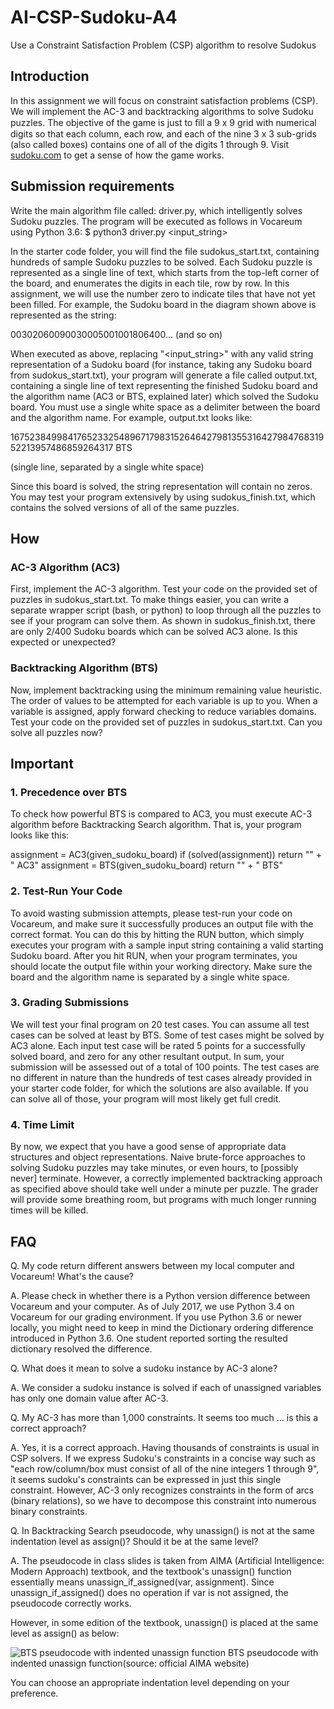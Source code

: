 ﻿# AI-CSP-Sudoku-A4
Use a Constraint Satisfaction Problem (CSP) algorithm to resolve Sudokus

## Introduction
In this assignment we will focus on constraint satisfaction problems (CSP). We will implement the AC-3 and backtracking algorithms to solve Sudoku puzzles. The objective of the game is just to ﬁll a 9 x 9 grid with numerical digits so that each column, each row, and each of the nine 3 x 3 sub-grids (also called boxes) contains one of all of the digits 1 through 9. Visit [sudoku.com](https://www.sudoku.com) to get a sense of how the game works.

## Submission requirements
Write the main algorithm file called: driver.py, which intelligently solves Sudoku puzzles. 
The program will be executed as follows in Vocareum using Python 3.6:
$ python3 driver.py <input_string>

In the starter code folder, you will find the file sudokus_start.txt, containing hundreds of sample Sudoku puzzles to be solved. Each Sudoku puzzle is represented as a single line of text, which starts from the top-left corner of the board, and enumerates the digits in each tile, row by row. In this assignment, we will use the number zero to indicate tiles that have not yet been filled. For example, the Sudoku board in the diagram shown above is represented as the string:

00302060090030005001001806400... (and so on)

When executed as above, replacing "<input_string>" with any valid string representation of a Sudoku board (for instance, taking any Sudoku board from sudokus_start.txt), your program will generate a file called output.txt, containing a single line of text representing the finished Sudoku board and the algorithm name (AC3 or BTS, explained later) which solved the Sudoku board. You must use a single white space as a delimiter between the board and the algorithm name. For example, output.txt looks like:

167523849984176523325489671798315264642798135531642798476831952213957486859264317 BTS

(single line, separated by a single white space)

Since this board is solved, the string representation will contain no zeros. You may test your program extensively by using sudokus_finish.txt, which contains the solved versions of all of the same puzzles.

## How

### AC-3 Algorithm (AC3)
First, implement the AC-3 algorithm. Test your code on the provided set of puzzles in sudokus_start.txt. To make things easier, you can write a separate wrapper script (bash, or python) to loop through all the puzzles to see if your program can solve them. As shown in sudokus_finish.txt, there are only 2/400 Sudoku boards which can be solved AC3 alone. Is this expected or unexpected?

### Backtracking Algorithm (BTS)
Now, implement backtracking using the minimum remaining value heuristic. The order of values to be attempted for each variable is up to you. When a variable is assigned, apply forward checking to reduce variables domains. Test your code on the provided set of puzzles in sudokus_start.txt. Can you solve all puzzles now?

## Important
### 1. Precedence over BTS

To check how powerful BTS is compared to AC3, you must execute AC-3 algorithm before Backtracking Search algorithm. That is, your program looks like this:

assignment = AC3(given_sudoku_board)
if (solved(assignment))
          return "<filled sudoku board>" + " AC3"
assignment = BTS(given_sudoku_board)
          return "<filled sudoku board>" + " BTS" 

### 2. Test-Run Your Code

To avoid wasting submission attempts, please test-run your code on Vocareum, and make sure it successfully produces an output file with the correct format. You can do this by hitting the RUN button, which simply executes your program with a sample input string containing a valid starting Sudoku board. After you hit RUN, when your program terminates, you should locate the output file within your working directory. Make sure the board and the algorithm name is separated by a single white space.

### 3. Grading Submissions

We will test your final program on 20 test cases. You can assume all test cases can be solved at least by BTS. Some of test cases might be solved by AC3 alone. Each input test case will be rated 5 points for a successfully solved board, and zero for any other resultant output. In sum, your submission will be assessed out of a total of 100 points. The test cases are no different in nature than the hundreds of test cases already provided in your starter code folder, for which the solutions are also available. If you can solve all of those, your program will most likely get full credit.

### 4. Time Limit

By now, we expect that you have a good sense of appropriate data structures and object representations. Naive brute-force approaches to solving Sudoku puzzles may take minutes, or even hours, to [possibly never] terminate. However, a correctly implemented backtracking approach as specified above should take well under a minute per puzzle. The grader will provide some breathing room, but programs with much longer running times will be killed.

## FAQ

Q. My code return different answers between my local computer and Vocareum! What's the cause?

A. Please check in whether there is a Python version difference between Vocareum and your computer. As of July 2017, we use Python 3.4 on Vocareum for our grading environment. If you use Python 3.6 or newer locally, you might need to keep in mind the Dictionary ordering difference introduced in Python 3.6. One student reported sorting the resulted dictionary resolved the difference.

Q. What does it mean to solve a sudoku instance by AC-3 alone?

A. We consider a sudoku instance is solved if each of unassigned variables has only one domain value after AC-3.

Q. My AC-3 has more than 1,000 constraints. It seems too much ... is this a correct approach?

A. Yes, it is a correct approach. Having thousands of constraints is usual in CSP solvers. If we express Sudoku's constraints in a concise way such as "each row/column/box must consist of all of the nine integers 1 through 9", it seems sudoku's constraints can be expressed in just this single constraint. However, AC-3 only recognizes constraints in the form of arcs (binary relations), so we have to decompose this constraint into numerous binary constraints.

Q. In Backtracking Search pseudocode, why unassign() is not at the same indentation level as assign()? Should it be at the same level?

A. The pseudocode in class slides is taken from AIMA (Artificial Intelligence: Modern Approach) textbook, and the textbook's unassign() function essentially means unassign_if_assigned(var, assignment). Since unassign_if_assigned() does no operation if var is not assigned, the pseudocode correctly works.

However, in some edition of the textbook, unassign() is placed at the same level as assign() as below:

![BTS pseudocode with indented unassign function](images/bts-unassign-with-indent.jpg)
BTS pseudocode with indented unassign function(source: official AIMA website)

You can choose an appropriate indentation level depending on your preference.